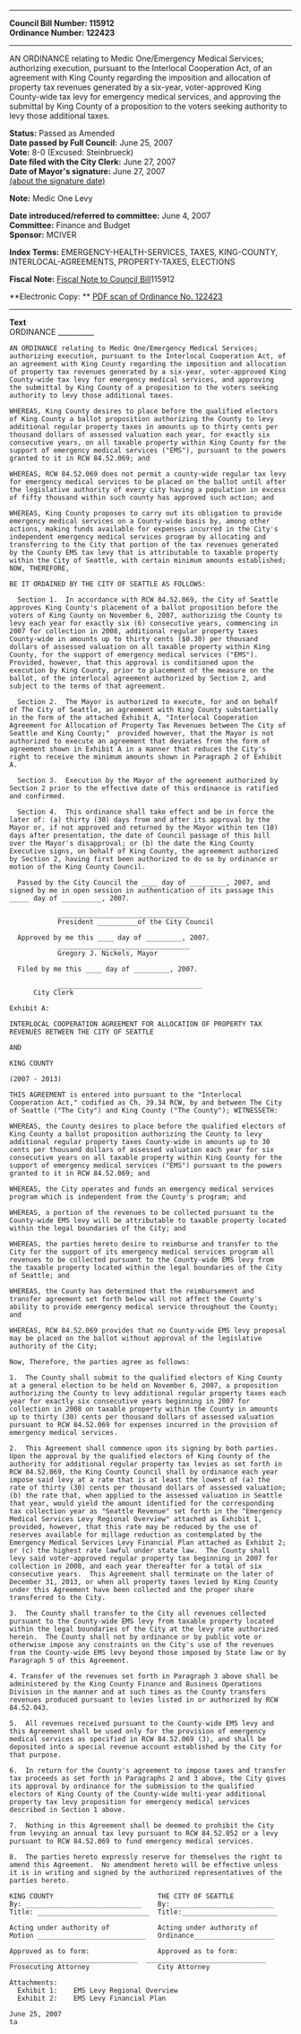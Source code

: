 * * * * *  
  
**Council Bill Number: [](#h0)[](#h2)115912**   
**Ordinance Number: 122423**  
  
* * * * *  
  
AN ORDINANCE relating to Medic One/Emergency Medical Services; authorizing execution, pursuant to the Interlocal Cooperation Act, of an agreement with King County regarding the imposition and allocation of property tax revenues generated by a six-year, voter-approved King County-wide tax levy for emergency medical services, and approving the submittal by King County of a proposition to the voters seeking authority to levy those additional taxes.  
  
**Status:** Passed as Amended   
**Date passed by Full Council:** June 25, 2007   
**Vote:** 8-0 (Excused: Steinbrueck)   
**Date filed with the City Clerk:** June 27, 2007   
**Date of Mayor's signature:** June 27, 2007   
[(about the signature date)](/~public/approvaldate.htm)   
  
**Note:** Medic One Levy  
  
  
**Date introduced/referred to committee:** June 4, 2007   
**Committee:** Finance and Budget   
**Sponsor:** MCIVER   
  
**Index Terms:** EMERGENCY-HEALTH-SERVICES, TAXES, KING-COUNTY, INTERLOCAL-AGREEMENTS, PROPERTY-TAXES, ELECTIONS  
  
**Fiscal Note:** [Fiscal Note to Council Bill](http://clerk.seattle.gov/~public/fnote/115912.htm)[](#h1)[](#h3)115912  
  
**Electronic Copy: ** [PDF scan of Ordinance No. 122423](/~archives/Ordinances/Ord_122423.pdf)  
  
* * * * *  
  
**Text**  
    ORDINANCE __________  
  
    AN ORDINANCE relating to Medic One/Emergency Medical Services;  
    authorizing execution, pursuant to the Interlocal Cooperation Act, of  
    an agreement with King County regarding the imposition and allocation  
    of property tax revenues generated by a six-year, voter-approved King  
    County-wide tax levy for emergency medical services, and approving  
    the submittal by King County of a proposition to the voters seeking  
    authority to levy those additional taxes.  
  
    WHEREAS, King County desires to place before the qualified electors  
    of King County a ballot proposition authorizing the County to levy  
    additional regular property taxes in amounts up to thirty cents per  
    thousand dollars of assessed valuation each year, for exactly six  
    consecutive years, on all taxable property within King County for the  
    support of emergency medical services ("EMS"), pursuant to the powers  
    granted to it in RCW 84.52.069; and  
  
    WHEREAS, RCW 84.52.069 does not permit a county-wide regular tax levy  
    for emergency medical services to be placed on the ballot until after  
    the legislative authority of every city having a population in excess  
    of fifty thousand within such county has approved such action; and  
  
    WHEREAS, King County proposes to carry out its obligation to provide  
    emergency medical services on a County-wide basis by, among other  
    actions, making funds available for expenses incurred in the City's  
    independent emergency medical services program by allocating and  
    transferring to the City that portion of the tax revenues generated  
    by the County EMS tax levy that is attributable to taxable property  
    within the City of Seattle, with certain minimum amounts established;  
    NOW, THEREFORE,  
  
    BE IT ORDAINED BY THE CITY OF SEATTLE AS FOLLOWS:  
  
      Section 1.  In accordance with RCW 84.52.069, the City of Seattle  
    approves King County's placement of a ballot proposition before the  
    voters of King County on November 6, 2007, authorizing the County to  
    levy each year for exactly six (6) consecutive years, commencing in  
    2007 for collection in 2008, additional regular property taxes  
    County-wide in amounts up to thirty cents ($0.30) per thousand  
    dollars of assessed valuation on all taxable property within King  
    County, for the support of emergency medical services ("EMS").  
    Provided, however, that this approval is conditioned upon the  
    execution by King County, prior to placement of the measure on the  
    ballot, of the interlocal agreement authorized by Section 2, and  
    subject to the terms of that agreement.  
  
      Section 2.  The Mayor is authorized to execute, for and on behalf  
    of The City of Seattle, an agreement with King County substantially  
    in the form of the attached Exhibit A, "Interlocal Cooperation  
    Agreement for Allocation of Property Tax Revenues between The City of  
    Seattle and King County;"  provided however, that the Mayor is not  
    authorized to execute an agreement that deviates from the form of  
    agreement shown in Exhibit A in a manner that reduces the City's  
    right to receive the minimum amounts shown in Paragraph 2 of Exhibit  
    A.  
  
      Section 3.  Execution by the Mayor of the agreement authorized by  
    Section 2 prior to the effective date of this ordinance is ratified  
    and confirmed.  
  
      Section 4.  This ordinance shall take effect and be in force the  
    later of: (a) thirty (30) days from and after its approval by the  
    Mayor or, if not approved and returned by the Mayor within ten (10)  
    days after presentation, the date of Council passage of this bill  
    over the Mayor's disapproval; or (b) the date the King County  
    Executive signs, on behalf of King County, the agreement authorized  
    by Section 2, having first been authorized to do so by ordinance or  
    motion of the King County Council.  
  
      Passed by the City Council the ____ day of _________, 2007, and  
    signed by me in open session in authentication of its passage this  
    _____ day of __________, 2007.  
  
                _________________________________  
                President __________of the City Council  
  
      Approved by me this ____ day of _________, 2007.  
                _________________________________  
                Gregory J. Nickels, Mayor  
  
      Filed by me this ____ day of _________, 2007.  
  
                ____________________________________  
          City Clerk  
  
    Exhibit A:  
  
    INTERLOCAL COOPERATION AGREEMENT FOR ALLOCATION OF PROPERTY TAX  
    REVENUES BETWEEN THE CITY OF SEATTLE  
  
    AND  
  
    KING COUNTY  
  
    (2007 - 2013)  
  
    THIS AGREEMENT is entered into pursuant to the "Interlocal  
    Cooperation Act," codified as Ch. 39.34 RCW, by and between The City  
    of Seattle ("The City") and King County ("The County"); WITNESSETH:  
  
    WHEREAS, the County desires to place before the qualified electors of  
    King County a ballot proposition authorizing the County to levy  
    additional regular property taxes County-wide in amounts up to 30  
    cents per thousand dollars of assessed valuation each year for six  
    consecutive years on all taxable property within King County for the  
    support of emergency medical services ("EMS") pursuant to the powers  
    granted to it in RCW 84.52.069; and  
  
    WHEREAS, the City operates and funds an emergency medical services  
    program which is independent from the County's program; and  
  
    WHEREAS, a portion of the revenues to be collected pursuant to the  
    County-wide EMS levy will be attributable to taxable property located  
    within the legal boundaries of the City; and  
  
    WHEREAS, the parties hereto desire to reimburse and transfer to the  
    City for the support of its emergency medical services program all  
    revenues to be collected pursuant to the County-wide EMS levy from  
    the taxable property located within the legal boundaries of the City  
    of Seattle; and  
  
    WHEREAS, the County has determined that the reimbursement and  
    transfer agreement set forth below will not affect the County's  
    ability to provide emergency medical service throughout the County;  
    and  
  
    WHEREAS, RCW 84.52.069 provides that no County-wide EMS levy proposal  
    may be placed on the ballot without approval of the legislative  
    authority of the City;  
  
    Now, Therefore, the parties agree as follows:  
  
    1.  The County shall submit to the qualified electors of King County  
    at a general election to be held on November 6, 2007, a proposition  
    authorizing the County to levy additional regular property taxes each  
    year for exactly six consecutive years beginning in 2007 for  
    collection in 2008 on taxable property within the County in amounts  
    up to thirty (30) cents per thousand dollars of assessed valuation  
    pursuant to RCW 84.52.069 for expenses incurred in the provision of  
    emergency medical services.  
  
    2.  This Agreement shall commence upon its signing by both parties.  
    Upon the approval by the qualified electors of King County of the  
    authority for additional regular property tax levies as set forth in  
    RCW 84.52.069, the King County Council shall by ordinance each year  
    impose said levy at a rate that is at least the lowest of (a) the  
    rate of thirty (30) cents per thousand dollars of assessed valuation;  
    (b) the rate that, when applied to the assessed valuation in Seattle  
    that year, would yield the amount identified for the corresponding  
    tax collection year as "Seattle Revenue" set forth in the "Emergency  
    Medical Services Levy Regional Overview" attached as Exhibit 1,  
    provided, however, that this rate may be reduced by the use of  
    reserves available for millage reduction as contemplated by the  
    Emergency Medical Services Levy Financial Plan attached as Exhibit 2;  
    or (c) the highest rate lawful under state law.  The County shall  
    levy said voter-approved regular property tax beginning in 2007 for  
    collection in 2008, and each year thereafter for a total of six  
    consecutive years.  This Agreement shall terminate on the later of  
    December 31, 2013, or when all property taxes levied by King County  
    under this Agreement have been collected and the proper share  
    transferred to the City.  
  
    3.  The County shall transfer to the City all revenues collected  
    pursuant to the County-wide EMS levy from taxable property located  
    within the legal boundaries of the City at the levy rate authorized  
    herein.  The County shall not by ordinance or by public vote or  
    otherwise impose any constraints on the City's use of the revenues  
    from the County-wide EMS levy beyond those imposed by State law or by  
    Paragraph 5 of this Agreement.  
  
    4. Transfer of the revenues set forth in Paragraph 3 above shall be  
    administered by the King County Finance and Business Operations  
    Division in the manner and at such times as the County transfers  
    revenues produced pursuant to levies listed in or authorized by RCW  
    84.52.043.  
  
    5.  All revenues received pursuant to the County-wide EMS levy and  
    this Agreement shall be used only for the provision of emergency  
    medical services as specified in RCW 84.52.069 (3), and shall be  
    deposited into a special revenue account established by the City for  
    that purpose.  
  
    6.  In return for the County's agreement to impose taxes and transfer  
    tax proceeds as set forth in Paragraphs 2 and 3 above, the City gives  
    its approval by ordinance for the submission to the qualified  
    electors of King County of the County-wide multi-year additional  
    property tax levy proposition for emergency medical services  
    described in Section 1 above.  
  
    7.  Nothing in this Agreement shall be deemed to prohibit the City  
    from levying an annual tax levy pursuant to RCW 84.52.052 or a levy  
    pursuant to RCW 84.52.069 to fund emergency medical services.  
  
    8.  The parties hereto expressly reserve for themselves the right to  
    amend this Agreement.  No amendment hereto will be effective unless  
    it is in writing and signed by the authorized representatives of the  
    parties hereto.  
  
    KING COUNTY                          THE CITY OF SEATTLE  
    By: _____________________________    By: _________________________  
    Title: ____________________________  Title:________________________  
  
    Acting under authority of            Acting under authority of  
    Motion ___________________________   Ordinance____________________  
  
    Approved as to form:                 Approved as to form:  
    ________________________________  ______________________________  
    Prosecuting Attorney                 City Attorney  
  
    Attachments:  
      Exhibit 1:    EMS Levy Regional Overview  
      Exhibit 2:    EMS Levy Financial Plan  
  
    June 25, 2007  
    ta  
